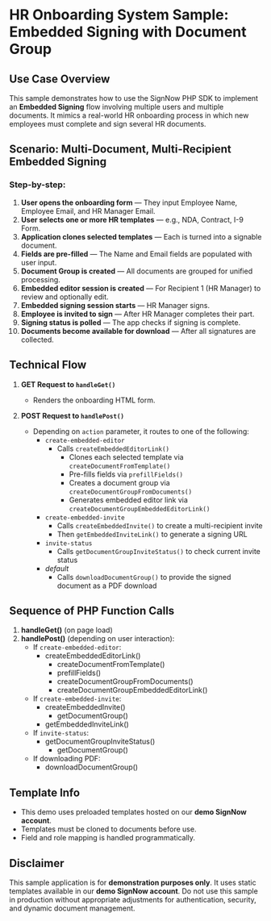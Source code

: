 # HR Onboarding System Sample: Embedded Signing with Document Group

## Use Case Overview

This sample demonstrates how to use the SignNow PHP SDK to implement an **Embedded Signing** flow involving multiple users and multiple documents. It mimics a real-world HR onboarding process in which new employees must complete and sign several HR documents.

## Scenario: Multi-Document, Multi-Recipient Embedded Signing

### Step-by-step:
1. **User opens the onboarding form** — They input Employee Name, Employee Email, and HR Manager Email.
2. **User selects one or more HR templates** — e.g., NDA, Contract, I-9 Form.
3. **Application clones selected templates** — Each is turned into a signable document.
4. **Fields are pre-filled** — The Name and Email fields are populated with user input.
5. **Document Group is created** — All documents are grouped for unified processing.
6. **Embedded editor session is created** — For Recipient 1 (HR Manager) to review and optionally edit.
7. **Embedded signing session starts** — HR Manager signs.
8. **Employee is invited to sign** — After HR Manager completes their part.
9. **Signing status is polled** — The app checks if signing is complete.
10. **Documents become available for download** — After all signatures are collected.

## Technical Flow

1. **GET Request to `handleGet()`**
    - Renders the onboarding HTML form.

2. **POST Request to `handlePost()`**
    - Depending on `action` parameter, it routes to one of the following:
        - `create-embedded-editor`
            - Calls `createEmbeddedEditorLink()`
                - Clones each selected template via `createDocumentFromTemplate()`
                - Pre-fills fields via `prefillFields()`
                - Creates a document group via `createDocumentGroupFromDocuments()`
                - Generates embedded editor link via `createDocumentGroupEmbeddedEditorLink()`
        - `create-embedded-invite`
            - Calls `createEmbeddedInvite()` to create a multi-recipient invite
            - Then `getEmbeddedInviteLink()` to generate a signing URL
        - `invite-status`
            - Calls `getDocumentGroupInviteStatus()` to check current invite status
        - _default_
            - Calls `downloadDocumentGroup()` to provide the signed document as a PDF download

## Sequence of PHP Function Calls

1. **handleGet()** (on page load)
2. **handlePost()** (depending on user interaction):
    - If `create-embedded-editor`:
        - createEmbeddedEditorLink()
            - createDocumentFromTemplate()
            - prefillFields()
            - createDocumentGroupFromDocuments()
            - createDocumentGroupEmbeddedEditorLink()
    - If `create-embedded-invite`:
        - createEmbeddedInvite()
            - getDocumentGroup()
        - getEmbeddedInviteLink()
    - If `invite-status`:
        - getDocumentGroupInviteStatus()
            - getDocumentGroup()
    - If downloading PDF:
        - downloadDocumentGroup()

## Template Info
- This demo uses preloaded templates hosted on our **demo SignNow account**.
- Templates must be cloned to documents before use.
- Field and role mapping is handled programmatically.

## Disclaimer
This sample application is for **demonstration purposes only**. It uses static templates available in our **demo SignNow account**. Do not use this sample in production without appropriate adjustments for authentication, security, and dynamic document management.
